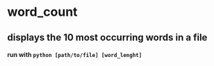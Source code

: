 # word_count

## displays the 10 most occurring words in a file 

#### run with `python [path/to/file] [word_lenght]`